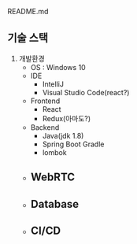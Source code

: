 README.md


## 기술 스택

1. 개발환경
    - OS : Windows 10
    - IDE
        - IntelliJ
        - Visual Studio Code(react?)
    - Frontend
        - React
        - Redux(아마도?)
    - Backend
        - Java(jdk 1.8)
        - Spring Boot Gradle
        - lombok
    - WebRTC
        -
    - Database
        -
    - CI/CD
        - 
